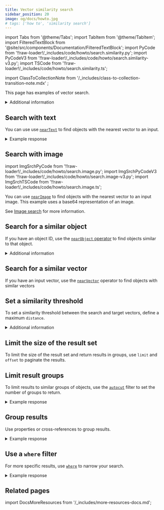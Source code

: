 ```yaml
---
title: Vector similarity search
sidebar_position: 20
image: og/docs/howto.jpg
# tags: ['how to', 'similarity search']
---
```


import Tabs from '@theme/Tabs';
import TabItem from '@theme/TabItem';
import FilteredTextBlock from '@site/src/components/Documentation/FilteredTextBlock';
import PyCode from '!!raw-loader!/_includes/code/howto/search.similarity.py';
import PyCodeV3 from '!!raw-loader!/_includes/code/howto/search.similarity-v3.py';
import TSCode from '!!raw-loader!/_includes/code/howto/search.similarity.ts';

import ClassToCollectionNote from '/_includes/class-to-collection-transition-note.mdx' ;

<ClassToCollectionNote />

This page has examples of vector search.

<details>
  <summary>Additional information</summary>

  Vector search is a similarity based search. The vector search operators look for objects with vector representations that are similar to the query's vector representation.

    - For search concepts, see [Search](/developers/weaviate/concepts/search).
    - For image search, see [Image search](/developers/weaviate/search/image).
    - For tutorials, see [Queries](/developers/academy/zero_to_mvp/queries_1).
    - For search using the GraphQL API, see [GraphQL API](/developers/weaviate/api/graphql).

</details>

## Search with text

You can use use [`nearText`](../api/graphql/search-operators.md#neartext) to find objects with the nearest vector to an input.

<Tabs groupId="languages">
  <TabItem value="py" label="Python (v4)">
    <FilteredTextBlock
      text={PyCode}
      startMarker="# GetNearTextPython"
      endMarker="# END GetNearTextPython"
      language="python"
    />
  </TabItem>

  <TabItem value="py3" label="Python (v3)">
    <FilteredTextBlock
      text={PyCodeV3}
      startMarker="# GetNearTextPython"
      endMarker="# END GetNearTextPython"
      language="python"
    />
  </TabItem>

  <TabItem value="js" label="JavaScript/TypeScript">
    <FilteredTextBlock
      text={TSCode}
      startMarker="// GetNearText"
      endMarker="// END GetNearText"
      language="ts"
    />
  </TabItem>

  <TabItem value="graphql" label="GraphQL">
    <FilteredTextBlock
      text={PyCode}
      startMarker="# GetNearTextGraphql"
      endMarker="# END GetNearTextGraphql"
      language="graphql"
    />
  </TabItem>
</Tabs>

<details>
  <summary>Example response</summary>

The output is like this:

<FilteredTextBlock
  text={PyCode}
  startMarker="# START Expected nearText results"
  endMarker="# END Expected nearText results"
  language="json"
/>

</details>


## Search with image

import ImgSrchPyCode from '!!raw-loader!/_includes/code/howto/search.image.py';
import ImgSrchPyCodeV3 from '!!raw-loader!/_includes/code/howto/search.image-v3.py';
import ImgSrchTSCode from '!!raw-loader!/_includes/code/howto/search.image.ts';

You can use [`nearImage`](../api/graphql/search-operators.md#nearimage) to find objects with the nearest vector to an input image. This example uses a base64 representation of an image.

<Tabs groupId="languages">
  <TabItem value="py" label="Python (v4)">
    <FilteredTextBlock
      text={ImgSrchPyCode}
      startMarker="# START search with base64"
      endMarker="# END search with base64"
      language="py"
    />
  </TabItem>

  <TabItem value="py3" label="Python (v3)">
    <FilteredTextBlock
      text={ImgSrchPyCodeV3}
      startMarker="# START search with base64"
      endMarker="# END search with base64"
      language="py"
    />
  </TabItem>

  <TabItem value="js" label="JavaScript/TypeScript">
    <FilteredTextBlock
      text={ImgSrchTSCode}
      startMarker="// START search with base64"
      endMarker="// END search with base64"
      language="ts"
    />
  </TabItem>
</Tabs>

See [Image search](./image.md) for more information.


## Search for a similar object

If you have an object ID, use the [`nearObject` operator](../api/graphql/search-operators.md#nearobject) to find objects similar to that object.

<Tabs groupId="languages">
  <TabItem value="py" label="Python (v4)">
    <FilteredTextBlock
      text={PyCode}
      startMarker="# GetNearObjectPython"
      endMarker="# END GetNearObjectPython"
      language="python"
    />
  </TabItem>

  <TabItem value="py3" label="Python (v3)">
    <FilteredTextBlock
      text={PyCodeV3}
      startMarker="# GetNearObjectPython"
      endMarker="# END GetNearObjectPython"
      language="python"
    />
  </TabItem>

  <TabItem value="js" label="JavaScript/TypeScript">
    <FilteredTextBlock
      text={TSCode}
      startMarker="// GetNearObject"
      endMarker="// END GetNearObject"
      language="ts"
    />
  </TabItem>

  <TabItem value="graphql" label="GraphQL">
    <FilteredTextBlock
      text={PyCode}
      startMarker="# GetNearObjectGraphQL"
      endMarker="# END GetNearObjectGraphQL"
      language="graphql"
    />
  </TabItem>
</Tabs>

<details>
  <summary>
    Additional information
  </summary>
  <div>
    To get the object ID, see [Retrieve the object ID](./basics.md#retrieve-the-object-id).
  </div>
</details>


## Search for a similar vector

If you have an input vector, use the [`nearVector`](../api/graphql/search-operators.md#nearvector) operator to find objects with similar vectors

<Tabs groupId="languages">
  <TabItem value="py" label="Python (v4)">
    <FilteredTextBlock
      text={PyCode}
      startMarker="# GetNearVectorPython"
      endMarker="# END GetNearVectorPython"
      language="python"
    />
  </TabItem>

  <TabItem value="py3" label="Python (v3)">
    <FilteredTextBlock
      text={PyCodeV3}
      startMarker="# GetNearVectorPython"
      endMarker="# END GetNearVectorPython"
      language="python"
    />
  </TabItem>

  <TabItem value="js" label="JavaScript/TypeScript">
    <FilteredTextBlock
      text={TSCode}
      startMarker="// GetNearVector"
      endMarker="// END GetNearVector"
      language="ts"
    />
  </TabItem>

  <TabItem value="graphql" label="GraphQL">
    <FilteredTextBlock
      text={PyCode}
      startMarker="# GetNearVectorGraphQL"
      endMarker="# END GetNearVectorGraphQL"
      language="graphql"
    />
  </TabItem>
</Tabs>

## Set a similarity threshold

To set a similarity threshold between the search and target vectors, define a maximum `distance`.

<Tabs groupId="languages">
  <TabItem value="py" label="Python (v4)">
    <FilteredTextBlock
      text={PyCode}
      startMarker="# GetWithDistancePython"
      endMarker="# END GetWithDistancePython"
      language="python"
    />
  </TabItem>

  <TabItem value="py3" label="Python (v3)">
    <FilteredTextBlock
      text={PyCodeV3}
      startMarker="# GetWithDistancePython"
      endMarker="# END GetWithDistancePython"
      language="python"
    />
  </TabItem>

  <TabItem value="js" label="JavaScript/TypeScript">
    <FilteredTextBlock
      text={TSCode}
      startMarker="// GetWithDistance"
      endMarker="// END GetWithDistance"
      language="ts"
    />
  </TabItem>

  <TabItem value="graphql" label="GraphQL">
    <FilteredTextBlock
      text={PyCode}
      startMarker="# GetWithDistanceGraphQL"
      endMarker="# END GetWithDistanceGraphQL"
      language="graphql"
    />
  </TabItem>
</Tabs>

<details>
  <summary>Additional information</summary>

- The distance value depends on many factors, including the vectorization model you use. Experiment with your data to find a value that works for you.
- [`certainty`](../config-refs/distances.md#distance-vs-certainty) is only available with `cosine` distance.
- To find the least similar objects, use the negative cosine distance with `nearVector` search.

</details>

## Limit the size of the result set

To limit the size of the result set and return results in groups, use `limit` and `offset` to paginate the results.

<Tabs groupId="languages">
  <TabItem value="py" label="Python (v4)">
    <FilteredTextBlock
      text={PyCode}
      startMarker="# GetLimitOffsetPython"
      endMarker="# END GetLimitOffsetPython"
      language="python"
    />
  </TabItem>

  <TabItem value="py3" label="Python (v3)">
    <FilteredTextBlock
      text={PyCodeV3}
      startMarker="# GetLimitOffsetPython"
      endMarker="# END GetLimitOffsetPython"
      language="python"
    />
  </TabItem>

  <TabItem value="js" label="JavaScript/TypeScript">
    <FilteredTextBlock
      text={TSCode}
      startMarker="// GetLimitOffset"
      endMarker="// END GetLimitOffset"
      language="ts"
    />
  </TabItem>

  <TabItem value="graphql" label="GraphQL">
    <FilteredTextBlock
      text={PyCode}
      startMarker="# GetLimitOffsetGraphQL"
      endMarker="# END GetLimitOffsetGraphQL"
      language="graphql"
    />
  </TabItem>
</Tabs>

## Limit result groups

To limit results to similar groups of objects, use the [`autocut`](../api/graphql/additional-operators.md#autocut) filter to set the number of groups to return.

<Tabs groupId="languages">
  <TabItem value="py" label="Python (v4)">
    <FilteredTextBlock
      text={PyCode}
      startMarker="# START Autocut Python"
      endMarker="# END Autocut Python"
      language="py"
    />
  </TabItem>

  <TabItem value="py3" label="Python (v3)">
    <FilteredTextBlock
      text={PyCodeV3}
      startMarker="# START Autocut Python"
      endMarker="# END Autocut Python"
      language="py"
    />
  </TabItem>

  <TabItem value="js" label="JavaScript/TypeScript">
    <FilteredTextBlock
      text={TSCode}
      startMarker="// START Autocut"
      endMarker="// END Autocut"
      language="ts"
    />
  </TabItem>

  <TabItem value="graphql" label="GraphQL">
    <FilteredTextBlock
      text={PyCode}
      startMarker="# START Autocut GraphQL"
      endMarker="# END Autocut GraphQL"
      language="graphql"
    />
  </TabItem>
</Tabs>

<details>
  <summary>Example response</summary>

The output is like this:

<FilteredTextBlock
  text={PyCode}
  startMarker="# START Expected nearText results"
  endMarker="# END Expected nearText results"
  language="json"
/>

</details>

## Group results

Use properties or cross-references to group results.

<Tabs groupId="languages">
  <TabItem value="py" label="Python (v4)">
    <FilteredTextBlock
      text={PyCode}
      startMarker="# GetWithGroupbyPython"
      endMarker="# END GetWithGroupbyPython"
      language="python"
    />
  </TabItem>

  <TabItem value="py3" label="Python (v3)">
    <FilteredTextBlock
      text={PyCodeV3}
      startMarker="# GetWithGroupbyPython"
      endMarker="# END GetWithGroupbyPython"
      language="python"
    />
  </TabItem>

  <TabItem value="js" label="JavaScript/TypeScript">
    <FilteredTextBlock
      text={TSCode}
      startMarker="// GetWithGroupBy"
      endMarker="// END GetWithGroupBy"
      language="ts"
    />
  </TabItem>
  <TabItem value="graphql" label="GraphQL">
    <FilteredTextBlock
      text={PyCode}
      startMarker="# GetWithGroupbyGraphQL"
      endMarker="# END GetWithGroupbyGraphQL"
      language="graphql"
    />
  </TabItem>
</Tabs>

<details>
  <summary>Example response</summary>

The output is like this:

<FilteredTextBlock
  text={PyCode}
  startMarker="# Expected groupBy results"
  endMarker="# END Expected groupBy results"
  language="json"
/>

</details>

## Use a `where` filter

For more specific results, use [`where`](../api/graphql/filters.md) to narrow your search.

<Tabs groupId="languages">
  <TabItem value="py" label="Python (v4)">
    <FilteredTextBlock
      text={PyCode}
      startMarker="# GetWithWherePython"
      endMarker="# END GetWithWherePython"
      language="python"
    />
  </TabItem>

  <TabItem value="py3" label="Python (v3)">
    <FilteredTextBlock
      text={PyCodeV3}
      startMarker="# GetWithWherePython"
      endMarker="# END GetWithWherePython"
      language="python"
    />
  </TabItem>

  <TabItem value="js" label="JavaScript/TypeScript">
    <FilteredTextBlock
      text={TSCode}
      startMarker="// GetWithFilter"
      endMarker="// END GetWithFilter"
      language="ts"
    />
  </TabItem>

  <TabItem value="graphql" label="GraphQL">
    <FilteredTextBlock
      text={PyCode}
      startMarker="# GetWithWhereGraphQL"
      endMarker="# END GetWithWhereGraphQL"
      language="graphql"
    />
  </TabItem>
</Tabs>

<details>
  <summary>Example response</summary>

The output is like this:

<FilteredTextBlock
  text={PyCode}
  startMarker="# Expected where results"
  endMarker="# END Expected where results"
  language="json"
/>

</details>

## Related pages

import DocsMoreResources from '/_includes/more-resources-docs.md';

<DocsMoreResources />
